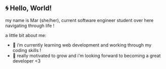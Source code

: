 ## 🌀 Hello, World! 
my name is Mar (she/her), current software engineer student over here navigating through life !

a little bit about me:
- 🌈 i’m currently learning web development and working through my coding skills !
- 🗻 really motivated to grow and i'm looking forward to becoming a great developer <3
